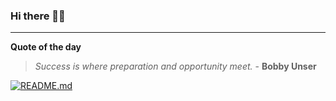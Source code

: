### Hi there 👋🏻


---

**Quote of the day**

> *Success is where preparation and opportunity meet.* - **Bobby Unser** 

[![README.md](https://github.com/marcolovazzano/marcolovazzano/actions/workflows/readme.yml/badge.svg?branch=main)](https://github.com/marcolovazzano/marcolovazzano/actions/workflows/readme.yml)

